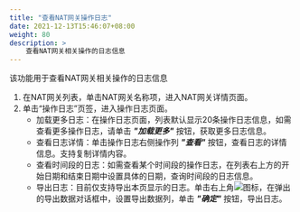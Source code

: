 ```yaml
---
title: "查看NAT网关操作日志"
date: 2021-12-13T15:46:07+08:00
weight: 80
description: >
    查看NAT网关相关操作的日志信息
---
```


该功能用于查看NAT网关相关操作的日志信息

1. 在NAT网关列表，单击NAT网关名称项，进入NAT网关详情页面。
2. 单击“操作日志”页签，进入操作日志页面。
    - 加载更多日志：在操作日志页面，列表默认显示20条操作日志信息，如需查看更多操作日志，请单击 **_"加载更多"_** 按钮，获取更多日志信息。
    - 查看日志详情：单击操作日志右侧操作列 **_"查看"_** 按钮，查看日志的详情信息。支持复制详情内容。
    - 查看时间段的日志：如需查看某个时间段的操作日志，在列表右上方的开始日期和结束日期中设置具体的日期，查询时间段的日志信息。
    - 导出日志：目前仅支持导出本页显示的日志。单击右上角![](../../../../../images/download.png)图标，在弹出的导出数据对话框中，设置导出数据列，单击 **_"确定"_** 按钮，导出日志。
